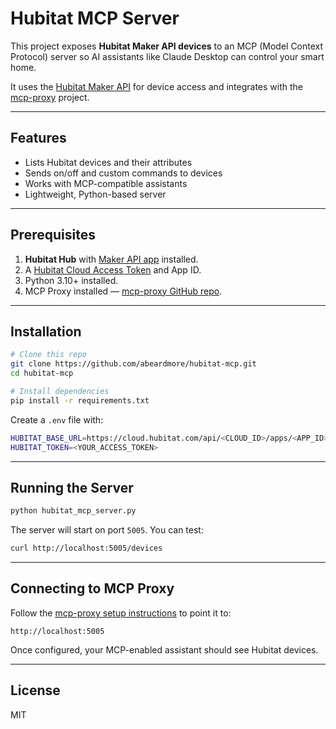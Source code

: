 # Hubitat MCP Server

This project exposes **Hubitat Maker API devices** to an MCP (Model Context Protocol) server so AI assistants like Claude Desktop can control your smart home.

It uses the [Hubitat Maker API](https://docs.hubitat.com/index.php?title=Maker_API) for device access and integrates with the [mcp-proxy](https://github.com/sparfenyuk/mcp-proxy) project.

---

## Features
- Lists Hubitat devices and their attributes
- Sends on/off and custom commands to devices
- Works with MCP-compatible assistants
- Lightweight, Python-based server

---

## Prerequisites
1. **Hubitat Hub** with [Maker API app](https://docs.hubitat.com/index.php?title=Maker_API) installed.
2. A [Hubitat Cloud Access Token](https://docs.hubitat.com/index.php?title=Maker_API#Cloud_Endpoint) and App ID.
3. Python 3.10+ installed.
4. MCP Proxy installed — [mcp-proxy GitHub repo](https://github.com/sparfenyuk/mcp-proxy).

---

## Installation
```bash
# Clone this repo
git clone https://github.com/abeardmore/hubitat-mcp.git
cd hubitat-mcp

# Install dependencies
pip install -r requirements.txt
```

Create a `.env` file with:
```bash
HUBITAT_BASE_URL=https://cloud.hubitat.com/api/<CLOUD_ID>/apps/<APP_ID>/devices
HUBITAT_TOKEN=<YOUR_ACCESS_TOKEN>
```

---

## Running the Server
```bash
python hubitat_mcp_server.py
```

The server will start on port `5005`. You can test:
```bash
curl http://localhost:5005/devices
```

---

## Connecting to MCP Proxy
Follow the [mcp-proxy setup instructions](https://github.com/sparfenyuk/mcp-proxy#readme) to point it to:
```
http://localhost:5005
```

Once configured, your MCP-enabled assistant should see Hubitat devices.

---

## License
MIT
